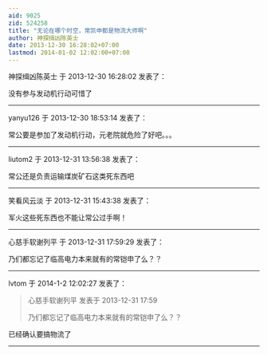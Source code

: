 ```yaml
---
aid: 9025
zid: 524258
title: "无论在哪个时空，常凯申都是物流大师啊"
author: 神探缉凶陈英士
date: 2013-12-30 16:28:02+07:00
lastmod: 2014-01-02 12:02:00+07:00
---
```


神探缉凶陈英士 于 2013-12-30 16:28:02 发表了：

没有参与发动机行动可惜了

---

yanyu126 于 2013-12-30 18:53:14 发表了：

常公要是参加了发动机行动，元老院就危险了好吧。。。

---

liutom2 于 2013-12-31 13:56:38 发表了：

常公还是负责运输煤炭矿石这类死东西吧

---

笑看风云淡 于 2013-12-31 15:43:38 发表了：

军火这些死东西也不能让常公过手啊！

---

心慈手软谢列平 于 2013-12-31 17:59:29 发表了：

乃们都忘记了临高电力本来就有的常铠申了么？？

---

lvtom 于 2014-1-2 12:02:27 发表了：

> 心慈手软谢列平 发表于 2013-12-31 17:59
>
> 乃们都忘记了临高电力本来就有的常铠申了么？？

已经确认要搞物流了

---
